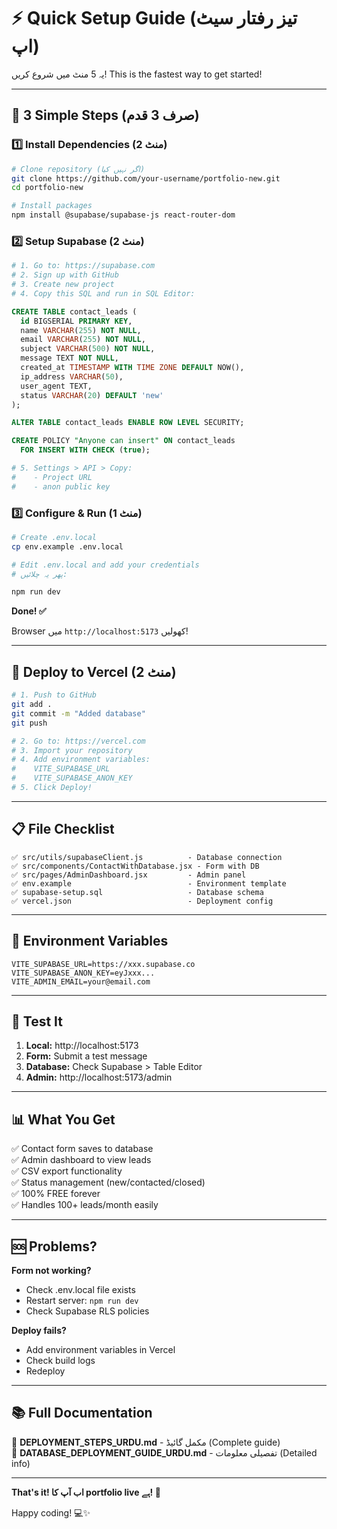# ⚡ Quick Setup Guide (تیز رفتار سیٹ اپ)

یہ 5 منٹ میں شروع کریں! This is the fastest way to get started!

---

## 🎯 3 Simple Steps (صرف 3 قدم)

### 1️⃣ Install Dependencies (2 منٹ)

```bash
# Clone repository (اگر نہیں کیا)
git clone https://github.com/your-username/portfolio-new.git
cd portfolio-new

# Install packages
npm install @supabase/supabase-js react-router-dom
```

### 2️⃣ Setup Supabase (2 منٹ)

```bash
# 1. Go to: https://supabase.com
# 2. Sign up with GitHub
# 3. Create new project
# 4. Copy this SQL and run in SQL Editor:
```

```sql
CREATE TABLE contact_leads (
  id BIGSERIAL PRIMARY KEY,
  name VARCHAR(255) NOT NULL,
  email VARCHAR(255) NOT NULL,
  subject VARCHAR(500) NOT NULL,
  message TEXT NOT NULL,
  created_at TIMESTAMP WITH TIME ZONE DEFAULT NOW(),
  ip_address VARCHAR(50),
  user_agent TEXT,
  status VARCHAR(20) DEFAULT 'new'
);

ALTER TABLE contact_leads ENABLE ROW LEVEL SECURITY;

CREATE POLICY "Anyone can insert" ON contact_leads
  FOR INSERT WITH CHECK (true);
```

```bash
# 5. Settings > API > Copy:
#    - Project URL
#    - anon public key
```

### 3️⃣ Configure & Run (1 منٹ)

```bash
# Create .env.local
cp env.example .env.local

# Edit .env.local and add your credentials
# پھر یہ چلائیں:

npm run dev
```

**Done! ✅**

Browser میں `http://localhost:5173` کھولیں!

---

## 🚀 Deploy to Vercel (2 منٹ)

```bash
# 1. Push to GitHub
git add .
git commit -m "Added database"
git push

# 2. Go to: https://vercel.com
# 3. Import your repository
# 4. Add environment variables:
#    VITE_SUPABASE_URL
#    VITE_SUPABASE_ANON_KEY
# 5. Click Deploy!
```

---

## 📋 File Checklist

```
✅ src/utils/supabaseClient.js          - Database connection
✅ src/components/ContactWithDatabase.jsx - Form with DB
✅ src/pages/AdminDashboard.jsx         - Admin panel
✅ env.example                          - Environment template
✅ supabase-setup.sql                   - Database schema
✅ vercel.json                          - Deployment config
```

---

## 🔑 Environment Variables

```env
VITE_SUPABASE_URL=https://xxx.supabase.co
VITE_SUPABASE_ANON_KEY=eyJxxx...
VITE_ADMIN_EMAIL=your@email.com
```

---

## 🧪 Test It

1. **Local:** http://localhost:5173
2. **Form:** Submit a test message
3. **Database:** Check Supabase > Table Editor
4. **Admin:** http://localhost:5173/admin

---

## 📊 What You Get

✅ Contact form saves to database  
✅ Admin dashboard to view leads  
✅ CSV export functionality  
✅ Status management (new/contacted/closed)  
✅ 100% FREE forever  
✅ Handles 100+ leads/month easily  

---

## 🆘 Problems?

**Form not working?**
- Check .env.local file exists
- Restart server: `npm run dev`
- Check Supabase RLS policies

**Deploy fails?**
- Add environment variables in Vercel
- Check build logs
- Redeploy

---

## 📚 Full Documentation

📖 **DEPLOYMENT_STEPS_URDU.md** - مکمل گائیڈ (Complete guide)  
📖 **DATABASE_DEPLOYMENT_GUIDE_URDU.md** - تفصیلی معلومات (Detailed info)

---

**That's it! اب آپ کا portfolio live ہے! 🎉**

Happy coding! 💻✨

